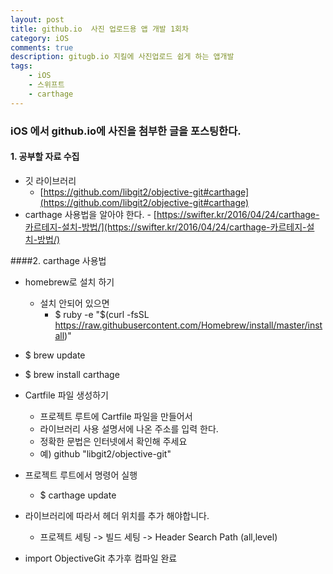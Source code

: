 ```yaml
---
layout: post
title: github.io  사진 업로드용 앱 개발 1회차
category: iOS
comments: true
description: gitugb.io 지킬에 사진업로드 쉽게 하는 앱개발
tags:
    - iOS
    - 스위프트
    - carthage
---
```


### iOS 에서 github.io에 사진을 첨부한 글을 포스팅한다.
 
#### 1. 공부할 자료 수집
  - 깃 라이브러리 
    - [https://github.com/libgit2/objective-git#carthage](https://github.com/libgit2/objective-git#carthage)
  -  carthage 사용법을 알아야 한다.
    - [https://swifter.kr/2016/04/24/carthage-카르테지-설치-방법/](https://swifter.kr/2016/04/24/carthage-카르테지-설치-방법/)

 ####2. carthage 사용법 
  - homebrew로 설치 하기
     - 설치 안되어 있으면
       - $ ruby -e "$(curl -fsSL https://raw.githubusercontent.com/Homebrew/install/master/install)"
  
  - $ brew update
  - $ brew install carthage 
  - Cartfile 파일 생성하기
    - 프로젝트 루트에 Cartfile 파일을 만들어서
    - 라이브러리 사용 설명서에 나온 주소를 입력 한다.
    - 정확한 문법은 인터넷에서 확인해 주세요
    - 예)  github "libgit2/objective-git"
  - 프로젝트 루트에서 명령어 실행
    - $ carthage update 
  - 라이브러리에 따라서 헤더 위치를 추가 해야합니다.
    - 프로젝트 세팅 -> 빌드 세팅 -> Header Search Path (all,level)  
  - import ObjectiveGit 추가후 컴파일 완료  
